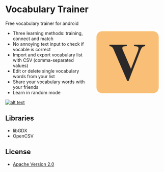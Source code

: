 # Vocabulary Trainer

Free vocabulary trainer for android

<img src="https://github.com/svengerhardt/android-vocabulary-trainer/blob/master/app/src/main/res/drawable-xxxhdpi/ic_launcher.png?raw=true" width="200" align="right" hspace="20">

* Three learning methods: training, connect and match
* No annoying text input to check if vocable is correct
* Import and export vocabulary list with CSV (comma-separated values)
* Edit or delete single vocabulary words from your list
* Share your vocabulary words with your friends
* Learn in random mode

[![alt text](http://developer.android.com/images/brand/en_app_rgb_wo_60.png "Download Vocabulary Trainer from the Play Store")](https://play.google.com/store/apps/details?id=de.trilobytese.vocab)

## Libraries

* libGDX
* OpenCSV

## License

* [Apache Version 2.0](http://www.apache.org/licenses/LICENSE-2.0.html)
